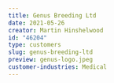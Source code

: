 ```yaml
---
title: Genus Breeding Ltd
date: 2021-05-26
creator: Martin Hinshelwood
id: "46204"
type: customers
slug: genus-breeding-ltd
preview: genus-logo.jpeg
customer-industries: Medical
---
```

